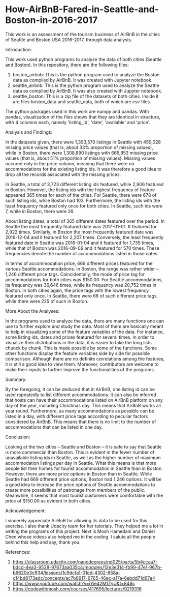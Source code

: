 # How-AirBnB-Fared-in-Seattle-and-Boston-in-2016-2017
This work is an assessment of the tourism business of AirBnB in the cities of Seattle and Boston USA 2016-2017, through data analysis.

Introduction: 

This work used python programs to analyze the data of both cities (Seattle and Boston).
In this repository, there are the following files:
1. boston_airbnb: This is the python program used to analyze the Boston data as compiled by AirBnB. It was created with Jupyter notebook.
2. seattle_airbnb: This is the python program used to analyze the Seattle data as compiled by AirBnB. It was also created with Jupyter notebook.
3. seattle_boston: This is a zip file of the datasets of both cities. Inside it are files boston_data and seattle_data, both of which are csv files.

The python packages used in this work are numpy and pandas.
With pandas, visualization of the files shows that they are identical in structure, with 4 columns each, namely 'listing_id', 'date', 'available' and 'price'.

Analysis and Findings: 

In the datasets given, there were 1,393,570 listings in Seattle with 459,028 missing price values (that is, about 33% proportion of missing values), while in Boston, there were 1,308,890 listings with 665,853 missing price values (that is, about 51% proportion of missing values). Missing values occured only in the price column, meaning that there were no accommodations for the existing listing ids. It was therefore a good idea to drop all the records associated with the missing prices.

In Seattle, a total of 3,723 different listing ids featured, while 2,906 featured in Boston. However, the listing ids with the highest frequency of feature appeared 365 times for each of the cities. For Seattle, there were 678 of such listing ids, while Boston had 103. Furthermore, the listing ids with the least frequency featured only once for both cities. In Seattle, such ids were 7, while in Boston, there were 26.

About listing dates, a total of 365 different dates featured over the period. In Seattle the most frequently featured date was 2017-01-01. It featured for 2,922 times. Similarly, in Boston the most frequently featured date was 2016-12-04 and it featured for 2,207 times. Conversely, the least frequently featured date in Seattle was 2016-01-04 and it featured for 1,735 times, while that of Boston was 2016-09-06 and it featured for 570 times. These frequencies denote the number of accommodations listed in those dates.

In terms of accommodation price, 669 different prices featured for the various Seattle accommodations. In Boston, the range was rather wider – 1,246 different price tags. Coincidentally, the mode of price tag for accommodations for both cities was $150.00. For Seattle accommodations, its frequency was 36,646 times, while its frequency was 20,752 times in Boston. In both cities again, the price tags with the lowest frequency featured only once. In Seattle, there were 66 of such different price tags, while there were 225 of such in Boston.

More About the Analyses:

In the programs used to analyze the data, there are many functions one can use to further explore and study the data. Most of them are basically meant to help in visualizing some of the feature variables of the data. For instance, some listing ids, dates and prices featured for several times. In order to visualize their distributions in the data, it is easier to take the long lists chunck by chunk. This is made possible by some of the functions. Some other functions display the feature variables side by side for possible comparison. Although there are no definite correlations among the features, it is still a good idea to view them. Moreover, contributors are welcome to make their inputs to further improve the functionalities of the programs.

Summary: 

By the foregoing, it can be deduced that in AirBnB, one listing id can be used repeatedly to list different accommodations. It can also be inferred that hosts can have their accommodations listed on AirBnB platform on any day of the year, including Christmas day. This means that AirBnB works all year round. Furthermore, as many accommodations as possible can be listed in a day, with different price tags according to peculiar factors considered by AirBnB. This means that there is no limit to the number of accommodations that can be listed in one day.

Conclusion: 

Looking at the two cities – Seattle and Boston – it is safe to say that Seattle is more commercial than Boston. This is evident in the fewer number of unavailable listing ids in Seattle, as well as the higher number of maximum accommodation listings per day in Seattle. What this means is that more people list their homes for tourist accommodation in Seattle than in Boston. However, there are more price options in Boston than in Seattle. While Seattle had 669 different price options, Boston had 1,246 options. It will be a good idea to increase the price options of Seattle accommodations to create more possibilities of patronage from members of the public. Meanwhile, it seems that most tourist customers were comfortable with the price of $150.00 as evident in both cities.

Acknowledgement:

I sincerely appreciate AirBnB for allowing its data to be used for this exercise. I also thank Udacity team for her tutorials. They helped me a lot in writing the programs of this project. Next is Mosh Hamedani and Daniel Chen whose videos also helped me in the coding. I salute all the people behind this help and say, thank you.

References:
1. https://classroom.udacity.com/nanodegrees/nd025/parts/5b4ccaa7-bdcd-4ea3-9538-97673aa035c4/modules/12e3e314-fb99-47e1-967b-b6620e3cff34/lessons/1c9dcfa1-01ed-4302-858a-c14bd8173edc/concepts/ac7b8917-6765-46ec-a17a-6ebdd71d67a4
2. https://www.youtube.com/watch?v=iYie42M1ZyU&t=848s
3. https://codewithmosh.com/courses/417695/lectures/9219316
